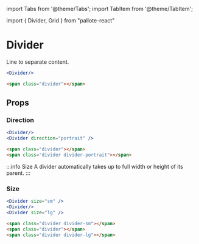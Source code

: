 ---
---
import Tabs from '@theme/Tabs';
import TabItem from '@theme/TabItem';

import { Divider, Grid } from "pallote-react"

# Divider

Line to separate content.

<div class="docs_block">
  <Divider/>
</div>

<Tabs groupId="package" queryString>
  <TabItem value="react" label="React">

```jsx
<Divider/>
```
  </TabItem>
  <TabItem value="css" label="CSS">

```html
<span class="divider"></span>
```
  </TabItem>
</Tabs>

## Props

### Direction

<div class="docs_block">
  <Divider/>
  <div><Divider direction="portrait" className="h-4" /></div>
</div>

<Tabs groupId="package" queryString>
  <TabItem value="react" label="React">

```jsx
<Divider/>
<Divider direction="portrait" />
```
  </TabItem>
  <TabItem value="css" label="CSS">

```html
<span class="divider"></span>
<span class="divider divider-portrait"></span>
```
  </TabItem>
</Tabs>

:::info Size
A divider automatically takes up to full width or height of its parent.
:::

### Size

<div class="docs_block">
  <Divider size="sm" />
  <Divider/>
  <Divider size="lg" />
</div>

<Tabs groupId="package" queryString>
  <TabItem value="react" label="React">

```jsx
<Divider size="sm" />
<Divider/>
<Divider size="lg" />
```
  </TabItem>
  <TabItem value="css" label="CSS">

```html
<span class="divider divider-sm"></span>
<span class="divider"></span>
<span class="divider divider-lg"></span>
```
  </TabItem>
</Tabs>

